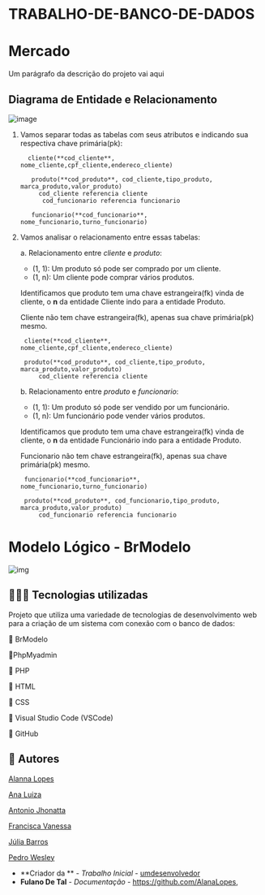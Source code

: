 # TRABALHO-DE-BANCO-DE-DADOS
# Mercado 

Um parágrafo da descrição do projeto vai aqui

## Diagrama de Entidade e Relacionamento
![image](https://github.com/vanessamarinh0/TRABALHO-DE-BANCO-DE-DADOS/assets/111614156/34771733-a8f0-4130-8ffb-fd8988b34d18)


1. Vamos separar todas as tabelas com seus atributos e indicando sua respectiva chave primária(pk):
   
         cliente(**cod_cliente**, nome_cliente,cpf_cliente,endereco_cliente)

          produto(**cod_produto**, cod_cliente,tipo_produto, marca_produto,valor_produto)
            cod_cliente referencia cliente
             cod_funcionario referencia funcionario

          funcionario(**cod_funcionario**, nome_funcionario,turno_funcionario)
   
3. Vamos analisar o relacionamento entre essas tabelas:

    a. Relacionamento entre *cliente* e *produto*:
     - (1, 1): Um produto só pode ser comprado por um cliente.
	  - (1, n): Um cliente pode comprar vários produtos. 	
		
  	Identificamos que produto tem uma chave estrangeira(fk) vinda de cliente, o **n** da entidade Cliente indo para a entidade Produto.

    Cliente não tem chave estrangeira(fk), apenas sua chave primária(pk) mesmo.

        cliente(**cod_cliente**, nome_cliente,cpf_cliente,endereco_cliente)

        produto(**cod_produto**, cod_cliente,tipo_produto, marca_produto,valor_produto)
            cod_cliente referencia cliente
   
      b. Relacionamento entre *produto* e *funcionario*:
      - (1, 1): Um produto só pode ser vendido por um funcionário.
	  - (1, n): Um funcionário pode vender vários produtos.
  
     Identificamos que produto tem uma chave estrangeira(fk) vinda de cliente, o **n** da entidade Funcionário indo para a entidade Produto.

    Funcionario não tem chave estrangeira(fk), apenas sua chave primária(pk) mesmo.

        funcionario(**cod_funcionario**, nome_funcionario,turno_funcionario)

        produto(**cod_produto**, cod_funcionario,tipo_produto, marca_produto,valor_produto)
            cod_funcionario referencia funcionario

# Modelo Lógico - BrModelo
![img](https://github.com/vanessamarinh0/TRABALHO-DE-BANCO-DE-DADOS/assets/111614156/7404c4ca-5692-42fb-a079-70df69cc3117)

## 👩🏻‍💻 Tecnologias utilizadas
Projeto que utiliza uma variedade de tecnologias de desenvolvimento web para a criação de um sistema com conexão com o banco de dados:

📍 BrModelo

📍PhpMyadmin

📍 PHP

📍 HTML

📍 CSS

📍 Visual Studio Code (VSCode)

📍 GitHub

## 👥 Autores
[Alanna Lopes](https://github.com/AlanaLopes)

[Ana Luiza]()

[Antonio Jhonatta](https://github.com/Jhonatta-oliveira)

[Francisca Vanessa](https://github.com/vanessamarinh0)

[Júlia Barros](https://github.com/Juliabarros-info)

[Pedro Wesley](https://github.com/byID887766pedro)


* **Criador da ** - *Trabalho Inicial* - [umdesenvolvedor](https://github.com/linkParaPerfil)
* **Fulano De Tal** - *Documentação* - https://github.com/AlanaLopes, 
